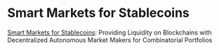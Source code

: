 # Smart Markets for Stablecoins
[Smart Markets for Stablecoins](http://cdetr.io/smart-markets/): Providing Liquidity on Blockchains with Decentralized Autonomous Market Makers for Combinatorial Portfolios
